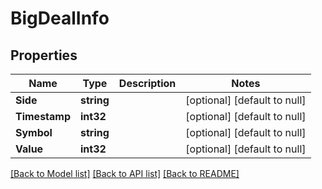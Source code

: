 # BigDealInfo

## Properties
Name | Type | Description | Notes
------------ | ------------- | ------------- | -------------
**Side** | **string** |  | [optional] [default to null]
**Timestamp** | **int32** |  | [optional] [default to null]
**Symbol** | **string** |  | [optional] [default to null]
**Value** | **int32** |  | [optional] [default to null]

[[Back to Model list]](../README.md#documentation-for-models) [[Back to API list]](../README.md#documentation-for-api-endpoints) [[Back to README]](../README.md)


